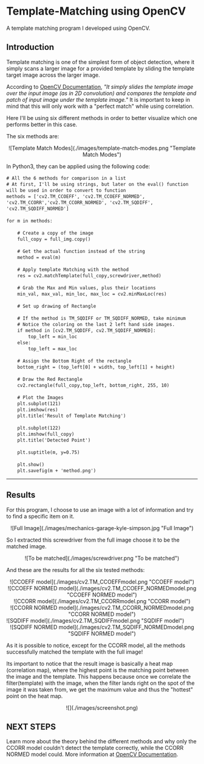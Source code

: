 # Template-Matching using OpenCV
 A template matching program I developed using OpenCV.

## Introduction

Template matching is one of the simplest form of object detection, where it simply scans a larger image for a provided template by sliding the template target image across the larger image. 

According to [OpenCV Documentation](https://docs.opencv.org/4.x/d4/dc6/tutorial_py_template_matching.html), *"It simply slides the template image over the input image (as in 2D convolution) and compares the template and patch of input image under the template image."*
It is important to keep in mind that this will only work with a "perfect match" while using correlation.

Here I'll be using six different methods in order to better visualize which one performs better in this case.

The six methods are:

<center>![Template Match Modes](./images/template-match-modes.png "Template Match Modes")</center>

In Python3, they can be applied using the following code:

```
# All the 6 methods for comparison in a list
# At first, I'll be using strings, but later on the eval() function will be used in order to convert to function
methods = ['cv2.TM_CCOEFF', 'cv2.TM_CCOEFF_NORMED', 'cv2.TM_CCORR','cv2.TM_CCORR_NORMED', 'cv2.TM_SQDIFF', 'cv2.TM_SQDIFF_NORMED']

for m in methods:
    
    # Create a copy of the image
    full_copy = full_img.copy()
    
    # Get the actual function instead of the string
    method = eval(m)

    # Apply template Matching with the method
    res = cv2.matchTemplate(full_copy,screwdriver,method)
    
    # Grab the Max and Min values, plus their locations
    min_val, max_val, min_loc, max_loc = cv2.minMaxLoc(res)
    
    # Set up drawing of Rectangle
    
    # If the method is TM_SQDIFF or TM_SQDIFF_NORMED, take minimum
    # Notice the coloring on the last 2 left hand side images.
    if method in [cv2.TM_SQDIFF, cv2.TM_SQDIFF_NORMED]:
        top_left = min_loc    
    else:
        top_left = max_loc
        
    # Assign the Bottom Right of the rectangle
    bottom_right = (top_left[0] + width, top_left[1] + height)

    # Draw the Red Rectangle
    cv2.rectangle(full_copy,top_left, bottom_right, 255, 10)

    # Plot the Images
    plt.subplot(121)
    plt.imshow(res)
    plt.title('Result of Template Matching')
    
    plt.subplot(122)
    plt.imshow(full_copy)
    plt.title('Detected Point')
    
    plt.suptitle(m, y=0.75)
    
    plt.show()
    plt.savefig(m + 'method.png')
```

---

## Results
For this program, I choose to use an image with a lot of information and try to find a specific item on it.

<center>![Full Image](./images/mechanics-garage-kyle-simpson.jpg "Full Image")</center>

So I extracted this screwdriver from the full image choose it to be the matched image.

<center>![To be matched](./images/screwdriver.png "To be matched")</center>

And these are the results for all the six tested methods:

<center>![CCOEFF model](./images/cv2.TM_CCOEFFmodel.png "CCOEFF model")</center>

<center>![CCOEFF NORMED model](./images/cv2.TM_CCOEFF_NORMEDmodel.png "CCOEFF NORMED model")</center>

<center>![CCORR model](./images/cv2.TM_CCORRmodel.png "CCORR model")</center>

<center>![CCORR NORMED model](./images/cv2.TM_CCORR_NORMEDmodel.png "CCORR NORMED model")</center>

</center>![SQDIFF model](./images/cv2.TM_SQDIFFmodel.png "SQDIFF model")</center>

<center>![SQDIFF NORMED model](./images/cv2.TM_SQDIFF_NORMEDmodel.png "SQDIFF NORMED model")</center>


As it is possible to notice, except for the CCORR model, all the methods successfully matched the template with the full image!

Its important to notice that the result image is basically a heat map (correlation map), where the highest point is the matching point between the image and the template. This happens because once we correlate the filter(template) with the image, when the filter lands right on the spot of the image it was taken from, we get the maximum value and thus the "hottest" point on the heat map.

<center>![](./images/screenshot.png)</center>

## NEXT STEPS

Learn more about the theory behind the different methods and why only the CCORR model couldn't detect the template correctly, while the CCORR NORMED model could. More information at [OpenCV Documentation](https://docs.opencv.org/4.x/d4/dc6/tutorial_py_template_matching.html).